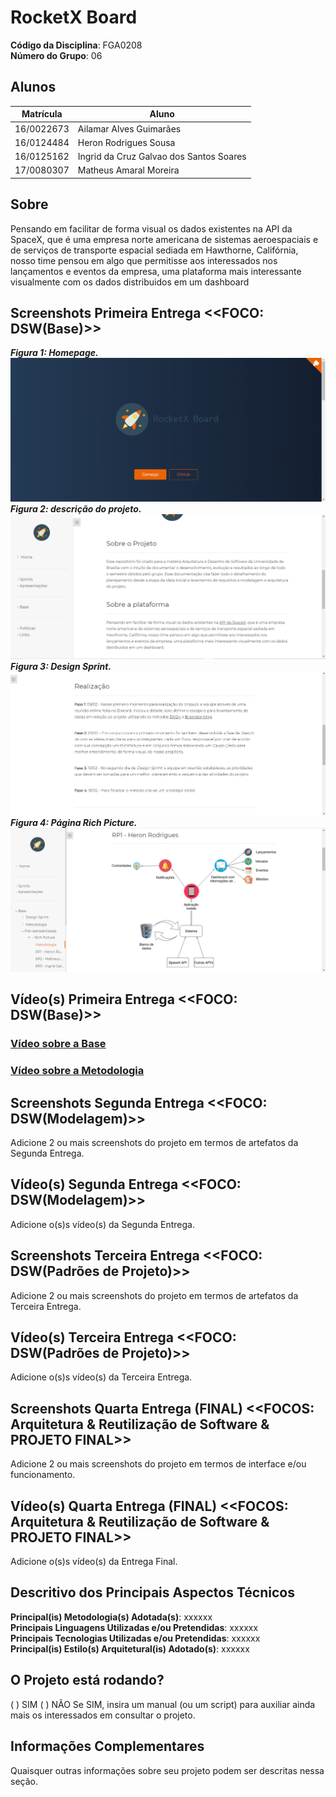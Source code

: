 # RocketX Board

**Código da Disciplina**: FGA0208<br>
**Número do Grupo**: 06<br>

## Alunos
|Matrícula | Aluno |
| -- | -- |
| 16/0022673  | Ailamar Alves Guimarães |
| 16/0124484  | Heron Rodrigues Sousa |
| 16/0125162  | Ingrid da Cruz Galvao dos Santos Soares |
| 17/0080307  | Matheus Amaral Moreira |


## Sobre 
Pensando em facilitar de forma visual os dados existentes na API da SpaceX, que é uma empresa norte americana de sistemas aeroespaciais e de serviços de transporte espacial sediada em Hawthorne, Califórnia, nosso time pensou em algo que permitisse aos interessados nos lançamentos e eventos da empresa, uma plataforma mais interessante visualmente com os dados distribuidos em um dashboard 

## Screenshots Primeira Entrega <<FOCO: DSW(Base)>>
***Figura 1: Homepage.***
![Homepage](./docs/presentations/screenshots/landingpage.png) <br>
***Figura 2: descrição do projeto.***
![Homepage](./docs/presentations/screenshots/home.png) <br>
***Figura 3: Design Sprint.***
![Homepage](./docs/presentations/screenshots/designsprint.png) <br>
***Figura 4: Página Rich Picture.***
![Homepage](./docs/presentations/screenshots/richpicture.png) <br>

## Vídeo(s) Primeira Entrega <<FOCO: DSW(Base)>>

### [Vídeo sobre a Base](https://youtu.be/a5TF41zFHKc)</br>
### [Vídeo sobre a Metodologia](https://youtu.be/KYMqzscSlbw)

## Screenshots Segunda Entrega <<FOCO: DSW(Modelagem)>>
Adicione 2 ou mais screenshots do projeto em termos de artefatos da Segunda Entrega.

## Vídeo(s) Segunda Entrega <<FOCO: DSW(Modelagem)>>
Adicione o(s)s vídeo(s) da Segunda Entrega.

## Screenshots Terceira Entrega <<FOCO: DSW(Padrões de Projeto)>>
Adicione 2 ou mais screenshots do projeto em termos de artefatos da Terceira Entrega.

## Vídeo(s) Terceira Entrega <<FOCO: DSW(Padrões de Projeto)>>
Adicione o(s)s vídeo(s) da Terceira Entrega.

## Screenshots Quarta Entrega (FINAL) <<FOCOS: Arquitetura & Reutilização de Software & PROJETO FINAL>>
Adicione 2 ou mais screenshots do projeto em termos de interface e/ou funcionamento.

## Vídeo(s) Quarta Entrega (FINAL) <<FOCOS: Arquitetura & Reutilização de Software & PROJETO FINAL>>
Adicione o(s)s vídeo(s) da Entrega Final.

## Descritivo dos Principais Aspectos Técnicos 
**Principal(is) Metodologia(s) Adotada(s)**: xxxxxx<br>
**Principais Linguagens Utilizadas e/ou Pretendidas**: xxxxxx<br>
**Principais Tecnologias Utilizadas e/ou Pretendidas**: xxxxxx<br>
**Principal(is) Estilo(s) Arquitetural(is) Adotado(s)**: xxxxxx<br>

## O Projeto está rodando?
( ) SIM
( ) NÃO
Se SIM, insira um manual (ou um script) para auxiliar ainda mais os interessados em consultar o projeto.

## Informações Complementares 
Quaisquer outras informações sobre seu projeto podem ser descritas nessa seção.
